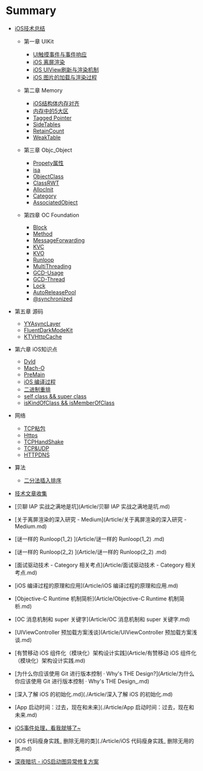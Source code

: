 # Summary

* [iOS技术总结](iOS/ReadME.md)

  * 第一章 UIKit

    * [UI触摸事件与事件响应](iOS/UIKit/UIResponder.md)
    * [iOS 离屏渲染](iOS/UIKit/UIOffScreenRendering.md)
    * [iOS UIView刷新与渲染机制](iOS/UIKit/UIViewRender.md)
    * [iOS 图片的加载与渲染过程](iOS/UIKit/UIImageRender.md)

  * 第二章 Memory

    * [iOS结构体内存对齐](iOS/Memory/StructMemoryAligned.md)
    * [内存中的5大区](iOS/Memory/MemoryFiveMainSection.md)
    * [Tagged Pointer](iOS/Memory/TaggedPointer.md)
    * [SideTables](iOS/Memory/SideTables.md)
    * [RetainCount](iOS/Memory/RetainCount.md)
    * [WeakTable](iOS/Memory/WeakTable.md)

  * 第三章 Objc_Object

    * [Propety属性](iOS/Objc_Object/Property.md) 
    * [isa](iOS/Objc_Object/isa.md)
    * [ObjectClass](iOS/Objc_Object/ObjectClass.md)
    * [ClassRWT](iOS/Objc_Object/ClassRWT.md)
    * [AllocInit](iOS/Objc_Object/OCAllocInit.md)
    * [Category](iOS/Objc_Object/Category.md)
    * [AssociatedObject](iOS/Objc_Object/AssociatedObject.md)

  * 第四章 OC Foundation

    * [Block](iOS/OCFoundation/Block.md)
    * [Method](iOS/OCFoundation/Method.md)
    * [MessageForwarding](iOS/OCFoundation/MessageForwarding.md)
    * [KVC](iOS/OCFoundation/KVC.md)
    * [KVO](iOS/OCFoundation/KVO.md)
    * [Runloop](iOS/OCFoundation/Runloop.md)
    * [MultiThreading](iOS/OCFoundation/MultiThreading.md)
    * [GCD-Usage](iOS/OCFoundation/GCDUsage.md)
    * [GCD-Thread](iOS/OCFoundation/GCDThread.md)
    * [Lock](iOS/OCFoundation/Lock.md)
    * [AutoReleasePool](iOS/OCFoundation/AutoReleasePool.md)
    * [@synchronized](iOS/OCFoundation/@synchronized.md)
  
* 第五章 源码
  
    * [YYAsyncLayer](iOS/SourceCode/YYASyncLayer.md)
    * [FluentDarkModeKit ](iOS/SourceCode/FluentDarkModeKit.md)
    * [KTVHttpCache](iOS/SourceCode/KTVHttpCache.md)
    
* 第六章 iOS知识点
    * [Dyld](iOS/Knowledge/Dyld.md)
    * [Mach-O](iOS/Knowledge/MachO.md)
    * [PreMain](iOS/Knowledge/PreMain.md)
    * [iOS 编译过程](iOS/Knowledge/Complie.md)
    * [二进制重排](iOS/Knowledge/BinaryOrder.md)
    * [self class && super class](./iOS/Knowledge/RuntimeSuper.md)
    * [isKindOfClass && isMemberOfClass](./iOS/Knowledge/RuntimeCls.md)


* 网络
  
    * [TCP粘包](Network/TCPMessageFrame.md)
    * [Https](Network/Https.md)
    * [TCPHandShake](Network/TCPHandShake.md)
    * [TCP&UDP](Network/TCPUDP.md)
    * [HTTPDNS](./Network/HTTPDNS.md)
* 算法

    * [二分法插入排序](./Algorithm/BinaryInsertSort.md)



-  [技术文章收集](Article/ReadME.md)

  - [贝聊 IAP 实战之满地是坑](Article/贝聊 IAP 实战之满地是坑.md)

  - [关于离屏渲染的深入研究  - Medium](Article/关于离屏渲染的深入研究  - Medium.md)

  - [谜一样的 Runloop(1_2) ](Article/谜一样的 Runloop(1_2) .md)

  - [谜一样的 Runloop(2_2) ](Article/谜一样的 Runloop(2_2) .md)

  - [面试驱动技术 - Category 相关考点](Article/面试驱动技术 - Category 相关考点.md)

  - [iOS 编译过程的原理和应用](Article/iOS 编译过程的原理和应用.md)

  - [Objective-C Runtime 机制简析](Article/Objective-C Runtime 机制简析.md)

  - [OC 消息机制和 super 关键字](Article/OC 消息机制和 super 关键字.md)

  - [UIViewController 预加载方案浅谈](Article/UIViewController 预加载方案浅谈.md)

  - [有赞移动 iOS 组件化（模块化）架构设计实践](Article/有赞移动 iOS 组件化（模块化）架构设计实践.md)

  - [为什么你应该使用 Git 进行版本控制 · Why's THE Design?](Article/为什么你应该使用 Git 进行版本控制 · Why's THE Design_.md)

  - [深入了解 iOS 的初始化.md](./Article/深入了解 iOS 的初始化.md)

  - [App 启动时间：过去，现在和未来](./Article/App 启动时间：过去，现在和未来.md)

  - [iOS事件处理，看我就够了~](./Article/iOSUIResponderChain.md)

  - [iOS 代码瘦身实践_ 删除无用的类](./Article/iOS 代码瘦身实践_ 删除无用的类.md)

  - [深夜暗坑 - iOS启动图异常修复方案](./Article/iOSLaunchScreenBug.md)

    

  



